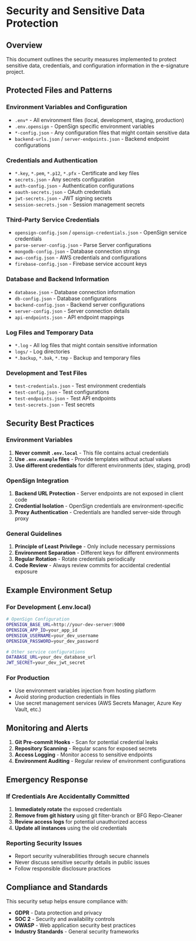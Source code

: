 # Security and Sensitive Data Protection

## Overview

This document outlines the security measures implemented to protect sensitive data, credentials, and configuration information in the e-signature project.

## Protected Files and Patterns

### Environment Variables and Configuration
- `.env*` - All environment files (local, development, staging, production)
- `.env.opensign` - OpenSign specific environment variables
- `*-config.json` - Any configuration files that might contain sensitive data
- `backend-urls.json` / `server-endpoints.json` - Backend endpoint configurations

### Credentials and Authentication
- `*.key`, `*.pem`, `*.p12`, `*.pfx` - Certificate and key files
- `secrets.json` - Any secrets configuration
- `auth-config.json` - Authentication configurations
- `oauth-secrets.json` - OAuth credentials
- `jwt-secrets.json` - JWT signing secrets
- `session-secrets.json` - Session management secrets

### Third-Party Service Credentials
- `opensign-config.json` / `opensign-credentials.json` - OpenSign service credentials
- `parse-server-config.json` - Parse Server configurations
- `mongodb-config.json` - Database connection strings
- `aws-config.json` - AWS credentials and configurations
- `firebase-config.json` - Firebase service account keys

### Database and Backend Information
- `database.json` - Database connection information
- `db-config.json` - Database configurations
- `backend-config.json` - Backend server configurations
- `server-config.json` - Server connection details
- `api-endpoints.json` - API endpoint mappings

### Log Files and Temporary Data
- `*.log` - All log files that might contain sensitive information
- `logs/` - Log directories
- `*.backup`, `*.bak`, `*.tmp` - Backup and temporary files

### Development and Test Files
- `test-credentials.json` - Test environment credentials
- `test-config.json` - Test configurations
- `test-endpoints.json` - Test API endpoints
- `test-secrets.json` - Test secrets

## Security Best Practices

### Environment Variables
1. **Never commit `.env.local`** - This file contains actual credentials
2. **Use `.env.example` files** - Provide templates without actual values
3. **Use different credentials** for different environments (dev, staging, prod)

### OpenSign Integration
1. **Backend URL Protection** - Server endpoints are not exposed in client code
2. **Credential Isolation** - OpenSign credentials are environment-specific
3. **Proxy Authentication** - Credentials are handled server-side through proxy

### General Guidelines
1. **Principle of Least Privilege** - Only include necessary permissions
2. **Environment Separation** - Different keys for different environments
3. **Regular Rotation** - Rotate credentials periodically
4. **Code Review** - Always review commits for accidental credential exposure

## Example Environment Setup

### For Development (.env.local)
```bash
# OpenSign Configuration
OPENSIGN_BASE_URL=http://your-dev-server:9000
OPENSIGN_APP_ID=your_app_id
OPENSIGN_USERNAME=your_dev_username
OPENSIGN_PASSWORD=your_dev_password

# Other service configurations
DATABASE_URL=your_dev_database_url
JWT_SECRET=your_dev_jwt_secret
```

### For Production
- Use environment variables injection from hosting platform
- Avoid storing production credentials in files
- Use secret management services (AWS Secrets Manager, Azure Key Vault, etc.)

## Monitoring and Alerts

1. **Git Pre-commit Hooks** - Scan for potential credential leaks
2. **Repository Scanning** - Regular scans for exposed secrets
3. **Access Logging** - Monitor access to sensitive endpoints
4. **Environment Auditing** - Regular review of environment configurations

## Emergency Response

### If Credentials Are Accidentally Committed
1. **Immediately rotate** the exposed credentials
2. **Remove from git history** using git filter-branch or BFG Repo-Cleaner
3. **Review access logs** for potential unauthorized access
4. **Update all instances** using the old credentials

### Reporting Security Issues
- Report security vulnerabilities through secure channels
- Never discuss sensitive security details in public issues
- Follow responsible disclosure practices

## Compliance and Standards

This security setup helps ensure compliance with:
- **GDPR** - Data protection and privacy
- **SOC 2** - Security and availability controls
- **OWASP** - Web application security best practices
- **Industry Standards** - General security frameworks
